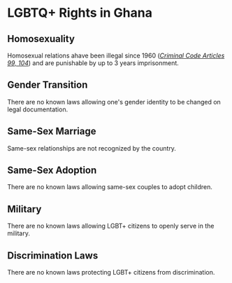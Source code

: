 # LGBTQ+ Rights in Ghana

## Homosexuality
Homosexual relations ahave been illegal since 1960 ([*Criminal Code Articles 99, 104*](https://www.wipo.int/edocs/lexdocs/laws/en/gh/gh010en.pdf)) and are punishable by up to 3 years imprisonment.

## Gender Transition
There are no known laws allowing one's gender identity to be changed on legal documentation.

## Same-Sex Marriage
Same-sex relationships are not recognized by the country.

## Same-Sex Adoption
There are no known laws allowing same-sex couples to adopt children.

## Military
There are no known laws allowing LGBT+ citizens to openly serve in the military.

## Discrimination Laws
There are no known laws protecting LGBT+ citizens from discrimination.

